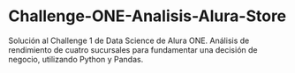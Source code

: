 # Challenge-ONE-Analisis-Alura-Store
Solución al Challenge 1 de Data Science de Alura ONE. Análisis de rendimiento de cuatro sucursales para fundamentar una decisión de negocio, utilizando Python y Pandas.
